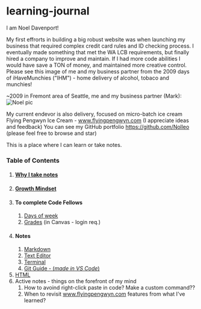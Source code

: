 # learning-journal
I am Noel Davenport!  

My first effrorts in building a big robust website was when launching my business that required complex credit card rules and ID checking process.  I eventually made something that met the WA LCB requirements, but finally hired a company to improve and maintain.  If I had more code abilities I would have save a TON of money, and maintained more creative control.  Please see this image of me and my business partner from the 2009 days of iHaveMunchies ("IHM") - home delivery of alcohol, tobaco and munchies!

~2009 in Fremont area of Seattle, me and my business partner (Mark): ![Noel pic](https://media2.fdncms.com/stranger/imager/u/original/25513689/chow-570.jpg-50)

My current endevor is also delivery, focused on micro-batch ice cream Flying Pengwyn Ice Cream - www.flyingpengwyn.com (I appreciate ideas and feedback)
You can see my GitHub portfolio https://github.com/Nolleo (please feel free to browse and star)

This is a place where I can learn or take notes.
### Table of Contents
1. #### [Why I take notes](Why.md)
1. #### [Growth Mindset](GrowthMindset.md)  
1. #### To complete Code Fellows
	1. [Days of week](CompleteDays.md)
	1. [Grades](https://canvas.instructure.com/courses/1819041/grades) (in Canvas - login req.)
1. #### Notes
	1. [Markdown](markdown.md)
	1. [Text Editor](TEXTEDITOR.md)
	1. [Terminal](TERMINAL.md)
	1. [Git Guide - (_made in VS Code_)](VScode.md)
1. [HTML](HTML.md)
1. Active notes - things on the forefront of my mind
	1. How to avoind right-click paste in code? Make a custom command??
	1. When to revisit www.flyingpengwyn.com features from what I've learned? 
